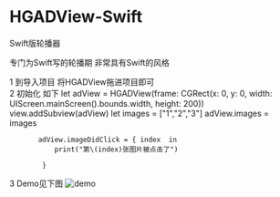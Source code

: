 # HGADView-Swift
Swift版轮播器


专门为Swift写的轮播期   非常具有Swift的风格

1 到导入项目 将HGADView拖进项目即可  
2 初始化  如下
      let adView = HGADView<String>(frame: CGRect(x: 0, y: 0, width: UIScreen.mainScreen().bounds.width, height: 200))
           view.addSubview(adView)
           let images = ["1","2","3"]
           adView.images = images
     
           adView.imageDidClick = { index  in
               print("第\(index)张图片被点击了")
            
            }

3 Demo见下图
![demo](https://github.com/aiqiuqiu/HGADView-Swift/blob/master/demo.gif)
